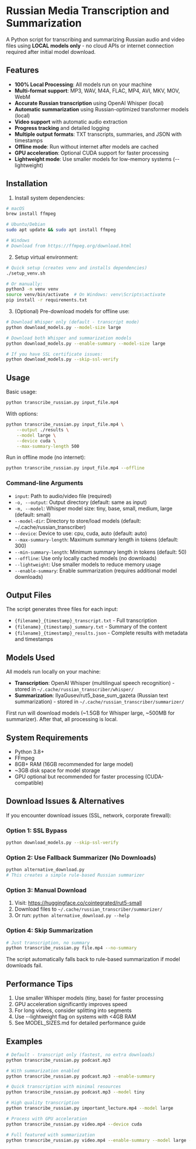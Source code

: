 # Russian Media Transcription and Summarization

A Python script for transcribing and summarizing Russian audio and video files using **LOCAL models only** - no cloud APIs or internet connection required after initial model download.

## Features

- **100% Local Processing**: All models run on your machine
- **Multi-format support**: MP3, WAV, M4A, FLAC, MP4, AVI, MKV, MOV, WebM
- **Accurate Russian transcription** using OpenAI Whisper (local)
- **Automatic summarization** using Russian-optimized transformer models (local)
- **Video support** with automatic audio extraction
- **Progress tracking** and detailed logging
- **Multiple output formats**: TXT transcripts, summaries, and JSON with timestamps
- **Offline mode**: Run without internet after models are cached
- **GPU acceleration**: Optional CUDA support for faster processing
- **Lightweight mode**: Use smaller models for low-memory systems (--lightweight)

## Installation

1. Install system dependencies:
```bash
# macOS
brew install ffmpeg

# Ubuntu/Debian
sudo apt update && sudo apt install ffmpeg

# Windows
# Download from https://ffmpeg.org/download.html
```

2. Setup virtual environment:
```bash
# Quick setup (creates venv and installs dependencies)
./setup_venv.sh

# Or manually:
python3 -m venv venv
source venv/bin/activate  # On Windows: venv\Scripts\activate
pip install -r requirements.txt
```

3. (Optional) Pre-download models for offline use:
```bash
# Download Whisper only (default - transcript mode)
python download_models.py --model-size large

# Download both Whisper and summarization models
python download_models.py --enable-summary --model-size large

# If you have SSL certificate issues:
python download_models.py --skip-ssl-verify
```

## Usage

Basic usage:
```bash
python transcribe_russian.py input_file.mp4
```

With options:
```bash
python transcribe_russian.py input_file.mp4 \
    --output ./results \
    --model large \
    --device cuda \
    --max-summary-length 500
```

Run in offline mode (no internet):
```bash
python transcribe_russian.py input_file.mp4 --offline
```

### Command-line Arguments

- `input`: Path to audio/video file (required)
- `-o, --output`: Output directory (default: same as input)
- `-m, --model`: Whisper model size: tiny, base, small, medium, large (default: small)
- `--model-dir`: Directory to store/load models (default: ~/.cache/russian_transcriber)
- `--device`: Device to use: cpu, cuda, auto (default: auto)
- `--max-summary-length`: Maximum summary length in tokens (default: 300)
- `--min-summary-length`: Minimum summary length in tokens (default: 50)
- `--offline`: Use only locally cached models (no downloads)
- `--lightweight`: Use smaller models to reduce memory usage
- `--enable-summary`: Enable summarization (requires additional model downloads)

## Output Files

The script generates three files for each input:
- `{filename}_{timestamp}_transcript.txt` - Full transcription
- `{filename}_{timestamp}_summary.txt` - Summary of the content
- `{filename}_{timestamp}_results.json` - Complete results with metadata and timestamps

## Models Used

All models run locally on your machine:

- **Transcription**: OpenAI Whisper (multilingual speech recognition) - stored in `~/.cache/russian_transcriber/whisper/`
- **Summarization**: IlyaGusev/rut5_base_sum_gazeta (Russian text summarization) - stored in `~/.cache/russian_transcriber/summarizer/`

First run will download models (~1.5GB for Whisper large, ~500MB for summarizer). After that, all processing is local.

## System Requirements

- Python 3.8+
- FFmpeg
- 8GB+ RAM (16GB recommended for large model)
- ~3GB disk space for model storage
- GPU optional but recommended for faster processing (CUDA-compatible)

## Download Issues & Alternatives

If you encounter download issues (SSL, network, corporate firewall):

### Option 1: SSL Bypass
```bash
python download_models.py --skip-ssl-verify
```

### Option 2: Use Fallback Summarizer (No Downloads)
```bash
python alternative_download.py
# This creates a simple rule-based Russian summarizer
```

### Option 3: Manual Download
1. Visit: https://huggingface.co/cointegrated/rut5-small
2. Download files to `~/.cache/russian_transcriber/summarizer/`
3. Or run: `python alternative_download.py --help`

### Option 4: Skip Summarization
```bash
# Just transcription, no summary
python transcribe_russian.py file.mp4 --no-summary
```

The script automatically falls back to rule-based summarization if model downloads fail.

## Performance Tips

1. Use smaller Whisper models (tiny, base) for faster processing
2. GPU acceleration significantly improves speed  
3. For long videos, consider splitting into segments
4. Use --lightweight flag on systems with <4GB RAM
5. See MODEL_SIZES.md for detailed performance guide

## Examples

```bash
# Default - transcript only (fastest, no extra downloads)
python transcribe_russian.py podcast.mp3

# With summarization enabled
python transcribe_russian.py podcast.mp3 --enable-summary

# Quick transcription with minimal resources
python transcribe_russian.py podcast.mp3 --model tiny

# High quality transcription
python transcribe_russian.py important_lecture.mp4 --model large

# Process with GPU acceleration
python transcribe_russian.py video.mp4 --device cuda

# Full featured with summarization
python transcribe_russian.py video.mp4 --enable-summary --model large --device cuda
```